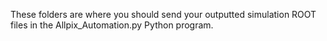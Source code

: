 These folders are where you should send your outputted simulation ROOT files in the Allpix_Automation.py Python program.